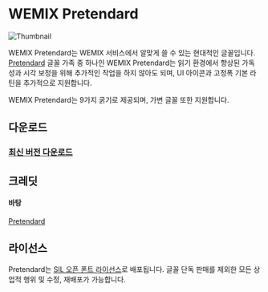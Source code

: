 # WEMIX Pretendard

<picture>
  <source media="(prefers-color-scheme: dark)" srcset="https://github.com/wemixarchive/wemix-pretendard/assets/7247848/95203349-b3e5-4d57-83dd-7b546b54fa6b">
  <img src="https://github.com/wemixarchive/wemix-pretendard/assets/7247848/2c4aee02-fd2b-4cb8-97c9-f308265be5b2" alt="Thumbnail">
</picture>

WEMIX Pretendard는 WEMIX 서비스에서 알맞게 쓸 수 있는 현대적인 글꼴입니다. [Pretendard](https://github.com/orioncactus/pretendard) 글꼴 가족 중 하나인 WEMIX Pretendard는 읽기 환경에서 향상된 가독성과 시각 보정을 위해 추가적인 작업을 하지 않아도 되며, UI 아이콘과 고정폭 기본 라틴을 추가적으로 지원합니다.

WEMIX Pretendard는 9가지 굵기로 제공되며, 가변 글꼴 또한 지원합니다.

## 다운로드

### [최신 버전 다운로드](https://github.com/wemixarchive/wemix-pretendard/releases/latest)

## 크레딧

#### 바탕

[Pretendard](https://github.com/orioncactus/pretendard)

## 라이선스

Pretendard는 [SIL 오픈 폰트 라이선스](https://scripts.sil.org/OFL)로 배포됩니다. 글꼴 단독 판매를 제외한 모든 상업적 행위 및 수정, 재배포가 가능합니다.
